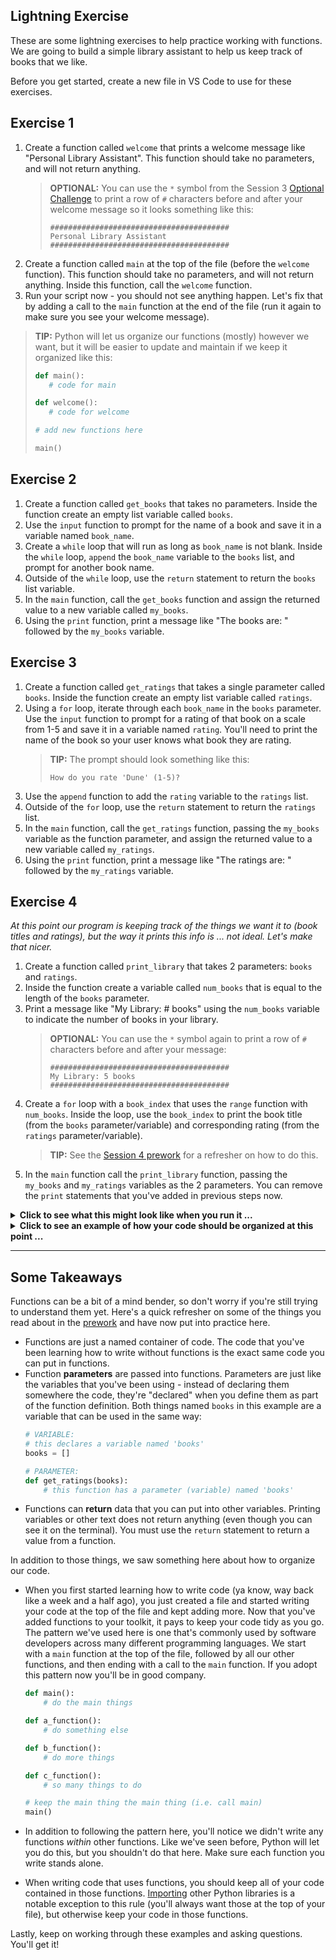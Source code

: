 ## Lightning Exercise

These are some lightning exercises to help practice working with functions. We are going to build a simple library assistant to help us keep track of books that we like.

Before you get started, create a new file in VS Code to use for these exercises.

## Exercise 1

1. Create a function called `welcome` that prints a welcome message like "Personal Library Assistant". This function should take no parameters, and will not return anything.
    > **OPTIONAL:** You can use the `*` symbol from the Session 3 [Optional Challenge](../../session3/classroom/challenge.md) to print a row of `#` characters before and after your welcome message so it looks something like this:
    > ```
    > ########################################
    > Personal Library Assistant
    > ########################################
1. Create a function called `main` at the top of the file (before the `welcome` function). This function should take no parameters, and will not return anything. Inside this function, call the `welcome` function.
1. Run your script now - you should not see anything happen. Let's fix that by adding a call to the `main` function at the end of the file (run it again to make sure you see your welcome message).

> **TIP:** Python will let us organize our functions (mostly) however we want, but it will be easier to update and maintain if we keep it organized like this:
> ```python
> def main():
>    # code for main
>
> def welcome():
>    # code for welcome
>
> # add new functions here
>
> main()
> ```

## Exercise 2

1. Create a function called `get_books` that takes no parameters. Inside the function create an empty list variable called `books`.
1. Use the `input` function to prompt for the name of a book and save it in a variable named `book_name`.
1. Create a `while` loop that will run as long as `book_name` is not blank. Inside the `while` loop, `append` the `book_name` variable to the `books` list, and prompt for another book name.
1. Outside of the `while` loop, use the `return` statement to return the `books` list variable.
1. In the `main` function, call the `get_books` function and assign the returned value to a new variable called `my_books`.
1. Using the `print` function, print a message like "The books are: " followed by the `my_books` variable.

## Exercise 3

1. Create a function called `get_ratings` that takes a single parameter called `books`. Inside the function create an empty list variable called `ratings`.
1. Using a `for` loop, iterate through each `book_name` in the `books` parameter. Use the `input` function to prompt for a rating of that book on a scale from 1-5 and save it in a variable named `rating`. You'll need to print the name of the book so your user knows what book they are rating.
    > **TIP:** The prompt should look something like this:
    > ```
    > How do you rate 'Dune' (1-5)?
    > ```
1. Use the `append` function to add the `rating` variable to the `ratings` list.
1. Outside of the `for` loop, use the `return` statement to return the `ratings` list.
1. In the `main` function, call the `get_ratings` function, passing the `my_books` variable as the function parameter, and assign the returned value to a new variable called `my_ratings`.
1. Using the `print` function, print a message like "The ratings are: " followed by the `my_ratings` variable.

## Exercise 4

*At this point our program is keeping track of the things we want it to (book titles and ratings), but the way it prints this info is ... not ideal. Let's make that nicer.*

1. Create a function called `print_library` that takes 2 parameters: `books` and `ratings`.
1. Inside the function create a variable called `num_books` that is equal to the length of the `books` parameter.
1. Print a message like "My Library: # books" using the `num_books` variable to indicate the number of books in your library.
    > **OPTIONAL:** You can use the `*` symbol again to print a row of `#` characters before and after your message:
    > ```
    > ########################################
    > My Library: 5 books
    > ########################################
1. Create a `for` loop with a `book_index` that uses the `range` function with `num_books`. Inside the loop, use the `book_index` to print the book title (from the `books` parameter/variable) and corresponding rating (from the `ratings` parameter/variable).
    > **TIP:** See the [Session 4 prework](../../session4/prework/for_loop.md#get-a-list-index-with-range-and-len) for a refresher on how to do this.
1. In the `main` function call the `print_library` function, passing the `my_books` and `my_ratings` variables as the 2 parameters. You can remove the `print` statements that you've added in previous steps now.

<details>
<summary>
<b>Click to see what this might look like when you run it ...</b>
</summary>
TBD SVG
</details>

<details>
<summary>
<b>Click to see an example of how your code should be organized at this point ...</b>
</summary>

```python
def main():
    welcome()
    my_books = get_books()
    my_ratings = get_ratings(my_books)
    print_library(my_books, my_ratings)

def welcome():
    # code for welcome

def get_books():
    # code for get_books

def get_ratings(books):
    # code for get_ratings

def print_library(books, ratings):
    # code for print_library

main()


```
</details>

---

## Some Takeaways

Functions can be a bit of a mind bender, so don't worry if you're still trying to understand them yet. Here's a quick refresher on some of the things you read about in the [prework](../prework/functions.md) and have now put into practice here.

- Functions are just a named container of code. The code that you've been learning how to write without functions is the exact same code you can put in functions.
- Function **parameters** are passed into functions. Parameters are just like the variables that you've been using - instead of declaring them somewhere the code, they're "declared" when you define them as part of the function definition. Both things named `books` in this example are a variable that can be used in the same way:
    ```python
    # VARIABLE:
    # this declares a variable named 'books'
    books = []

    # PARAMETER:
    def get_ratings(books):
        # this function has a parameter (variable) named 'books'
    ```
- Functions can **return** data that you can put into other variables. Printing variables or other text does not return anything (even though you can see it on the terminal). You must use the `return` statement to return a value from a function.

In addition to those things, we saw something here about how to organize our code.

- When you first started learning how to write code (ya know, way back like a week and a half ago), you just created a file and started writing your code at the top of the file and kept adding more. Now that you've added functions to your toolkit, it pays to keep your code tidy as you go. The pattern we've used here is one that's commonly used by software developers across many different programming languages. We start with a `main` function at the top of the file, followed by all our other functions, and then ending with a call to the `main` function. If you adopt this pattern now you'll be in good company.

    ```python
    def main():
        # do the main things

    def a_function():
        # do something else

    def b_function():
        # do more things

    def c_function():
        # so many things to do

    # keep the main thing the main thing (i.e. call main)
    main()
    ```
- In addition to following the pattern here, you'll notice we didn't write any functions *within* other functions. Like we've seen before, Python will let you do this, but you shouldn't do that here. Make sure each function you write stands alone.
- When writing code that uses functions, you should keep all of your code contained in those functions. [Importing](../prework/import_random.md) other Python libraries is a notable exception to this rule (you'll always want those at the top of your file), but otherwise keep your code in those functions.

Lastly, keep on working through these examples and asking questions. You'll get it!